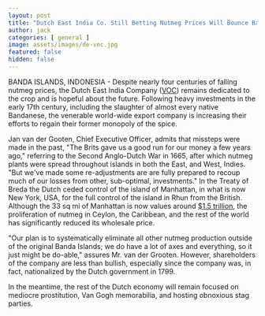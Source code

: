 ```yaml
---
layout: post
title: "Dutch East India Co. Still Betting Nutmeg Prices Will Bounce Back"
author: jack
categories: [ general ]
image: assets/images/de-voc.jpg
featured: false
hidden: false
---
```


BANDA ISLANDS, INDONESIA - Despite nearly four centuries of falling nutmeg prices, the Dutch East India Company ([VOC](https://www.thoughtco.com/the-dutch-east-india-company-1434566)) remains dedicated to the crop and is hopeful about the future. Following heavy investments in the early 17th century, including the slaughter of almost every native Bandanese, the venerable world-wide export company is increasing their efforts to regain their former monopoly of the spice. 

Jan van der Gooten, Chief Executive Officer, admits that missteps were made in the past, "The Brits gave us a good run for our money a few years ago," referring to the Second Anglo-Dutch War in 1665, after which nutmeg plants were spread throughout islands in both the East, and West, Indies. "But we've made some re-adjustments are are fully prepared to recoup much of our losses from other, sub-optimal, investments." In the Treaty of Breda the Dutch ceded control of the island of Manhattan, in what is now New York, USA, for the full control of the island in Rhun from the British. Although the 33 sq mi of Manhattan is now values around [$1.5 trillion](https://www.vox.com/2016/1/6/10719304/manhattan-land-value), the proliferation of nutmeg in Ceylon, the Caribbean, and the rest of the world has significantly reduced its wholesale price.

"Our plan is to systematically eliminate all other nutmeg production outside of the original Banda Islands; we do have a lot of axes and everything, so it just might be do-able," assures Mr. van der Grooten. However, shareholders of the company are less than bullish, especially since the company was, in fact, nationalized by the Dutch government in 1799.

In the meantime, the rest of the Dutch economy will remain focused on mediocre prostitution, Van Gogh memorabilia, and hosting obnoxious stag parties.
